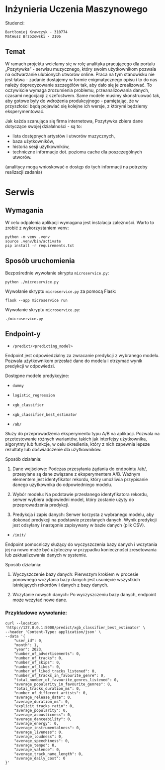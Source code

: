 # Inżynieria Uczenia Maszynowego

Studenci:
```
Bartłomiej Krawczyk - 310774
Mateusz Brzozowski - 3106
```

## Temat

W ramach projektu wcielamy się w rolę analityka pracującego dla portalu „Pozytywka” -
serwisu muzycznego, który swoim użytkownikom pozwala na odtwarzanie ulubionych utworów
online. Praca na tym stanowisku nie jest łatwa - zadanie dostajemy w formie enigmatycznego opisu
i to do nas należy doprecyzowanie szczegółów tak, aby dało się je zrealizować. To oczywiście
wymaga zrozumienia problemu, przeanalizowania danych, czasami negocjacji z szefostwem.
Same modele musimy skonstruować tak, aby gotowe były do wdrożenia produkcyjnego -
pamiętając, że w przyszłości będą pojawiać się kolejne ich wersje, z którymi będziemy
eksperymentować.

Jak każda szanująca się firma internetowa, Pozytywka zbiera dane dotyczące swojej działalności - są to:
- lista dostępnych artystów i utworów muzycznych,
- baza użytkowników,
- historia sesji użytkowników,
- techniczne informacje dot. poziomu cache dla poszczególnych utworów.

(analitycy mogą wnioskować o dostęp do tych informacji na potrzeby realizacji zadania)


# Serwis

## Wymagania

W celu odpalenia aplikacji wymagana jest instalacja zależności. Warto to zrobić z wykorzystaniem venv:
```
python -m venv .venv
source .venv/bin/activate
pip install -r requirements.txt
```

## Sposób uruchomienia

Bezpośrednie wywołanie skryptu `microservice.py`:
```shell
python ./microservice.py
```

Wywołanie skryptu `microservice.py` za pomocą Flask:
```shell
flask --app microservice run
```

Wywołanie skryptu `microservice.py`:
```shell
./microservice.py
```

## Endpoint-y

- `/predict/<predicting_model>`

Endpoint jest odpowiedzialny za zwracanie predykcji z wybranego modelu. Pozwala użytkownikom przesłać dane do modelu i otrzymać wynik predykcji w odpowiedzi.

Dostępne modele predykcyjne:
- `dummy`
- `logistic_regression`
- `xgb_classifier`
- `xgb_classifier_best_estimator`


- `/ab/`

Służy do przeprowadzenia eksperymentu typu A/B na aplikacji. Pozwala na przetestowanie różnych wariantów, takich jak interfejsy użytkownika, algorytmy lub funkcje, w celu określenia, który z nich zapewnia lepsze rezultaty lub doświadczenie dla użytkowników.

Sposób działania:
1. Dane wejściowe: Podczas przesyłania żądania do endpointu /ab/, przesyłane są dane związane z eksperymentem A/B. Ważnym elementem jest identyfikator rekordu, który umożliwia przypisanie danego użytkownika do odpowiedniego modelu.

2. Wybór modelu: Na podstawie przesłanego identyfikatora rekordu, serwer wybiera odpowiedni model, który zostanie użyty do przeprowadzenia predykcji.

3. Predykcja i zapis danych: Serwer korzysta z wybranego modelu, aby dokonać predykcji na podstawie przesłanych danych. Wynik predykcji jest odsyłany i następnie zapisywany w bazie danych (plik CSV).

- `/init/`

Endpoint pomocniczy służący do wyczyszczenia bazy danych i wczytania jej na nowo może być użyteczny w przypadku konieczności zresetowania lub zaktualizowania danych w systemie.

Sposób działania:
1. Wyczyszczenie bazy danych: Pierwszym krokiem w procesie ponownego wczytania bazy danych jest usunięcie wszystkich istniejących rekordów i danych z bazy danych.

2. Wczytanie nowych danych: Po wyczyszczeniu bazy danych, endpoint może wczytać nowe dane.


### Przykładowe wywołanie:

```
curl --location 'http://127.0.0.1:5000/predict/xgb_classifier_best_estimator' \
--header 'Content-Type: application/json' \
--data '{
    "user_id": 0,
    "month": 1,
    "year": 2023,
    "number_of_advertisements": 0,
    "number_of_tracks": 0,
    "number_of_skips": 0,
    "number_of_likes": 0,
    "number_of_liked_tracks_listened": 0,
    "number_of_tracks_in_favourite_genre": 0,
    "total_number_of_favourite_genres_listened": 0,
    "average_popularity_in_favourite_genres": 0,
    "total_tracks_duration_ms": 0,
    "number_of_different_artists": 0,
    "average_release_date": 0,
    "average_duration_ms": 0,
    "explicit_tracks_ratio": 0,
    "average_popularity": 0,
    "average_acousticness": 0,
    "average_danceability": 0,
    "average_energy": 0,
    "average_instrumentalness": 0,
    "average_liveness": 0,
    "average_loudness": 0,
    "average_speechiness": 0,
    "average_tempo": 0,
    "average_valence": 0,
    "average_track_name_length": 0,
    "average_daily_cost": 0
}'
```